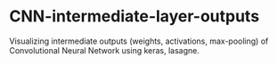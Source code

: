 # CNN-intermediate-layer-outputs
Visualizing intermediate outputs (weights, activations, max-pooling) of Convolutional Neural Network using keras, lasagne.
